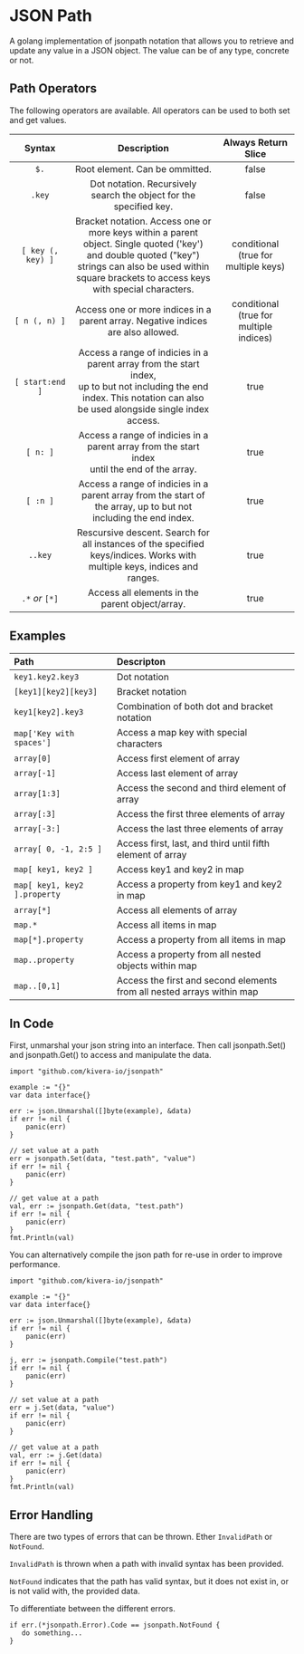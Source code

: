 # JSON Path

A golang implementation of jsonpath notation that allows you to retrieve and update any value in a JSON object. The value can be of any type, concrete or not.

## Path Operators
The following operators are available. All operators can be used to both set and get values.

| Syntax | Description | Always Return Slice |
| :------------: | :------------: | :------------: |
| `$.` | Root element. Can be ommitted. | false |
| `.key` | Dot notation. Recursively search the object for the specified key. | false |
| `[ key (, key) ]` | Bracket notation. Access one or more keys within a parent</br>object.  Single quoted ('key') and double quoted ("key")</br>strings can also be used within square brackets to access keys</br>with special characters. | conditional</br>(true for multiple keys)  |
| `[ n (, n) ]` | Access one or more indices in a parent array. Negative indices</br>are also allowed. | conditional</br>(true for multiple indices) |
| `[ start:end ]` | Access a range of indicies in a parent array from the start index,</br>up to but not including the end index. This notation can also</br>be used alongside single index access. | true |
| `[ n: ]` | Access a range of indicies in a parent array from the start index</br>until the end of the array. | true |
| `[ :n ]` | Access a range of indicies in a parent array from the start of</br>the array, up to but not including the end index. | true |
| `..key` | Rescursive descent. Search for all instances of the specified</br>keys/indices. Works with multiple keys, indices and ranges. | true |
| `.*` *or* `[*]` | Access all elements in the parent object/array. | true |

## Examples

| Path  | Descripton  |
| :------------ | :------------ |
| `key1.key2.key3`  | Dot notation  |
| `[key1][key2][key3]`  | Bracket notation  |
| `key1[key2].key3`   | Combination of both dot and bracket notation |
| `map['Key with spaces']`   | Access a map key with special characters  |
| `array[0]`  | Access first element of array  |
| `array[-1]`  | Access last element of array  |
| `array[1:3]`  | Access the second and third element of array  |
| `array[:3]`  | Access the first three elements of array  |
| `array[-3:]`  | Access the last three elements of array  |
| `array[ 0, -1, 2:5 ]`  |  Access first, last, and third until fifth element of array   |
| `map[ key1, key2 ]`  | Access key1 and key2 in map  |
| `map[ key1, key2 ].property`   | Access a property from key1 and key2 in map |
| `array[*]`  | Access all elements of array  |
| `map.*`  | Access all items in map  |
| `map[*].property`  | Access a property from all items in map  |
| `map..property`  | Access a property from all nested objects within map  |
| `map..[0,1]`  | Access the first and second elements from all nested arrays within map |

## In Code

First, unmarshal your json string into an interface. Then call jsonpath.Set() and jsonpath.Get() to access and manipulate the data.

```
import "github.com/kivera-io/jsonpath"

example := "{}"
var data interface{}

err := json.Unmarshal([]byte(example), &data)
if err != nil {
    panic(err)
}

// set value at a path
err = jsonpath.Set(data, "test.path", "value")
if err != nil {
    panic(err)
}

// get value at a path
val, err := jsonpath.Get(data, "test.path")
if err != nil {
    panic(err)
}
fmt.Println(val)
```

You can alternatively compile the json path for re-use in order to improve performance.

```
import "github.com/kivera-io/jsonpath"

example := "{}"
var data interface{}

err := json.Unmarshal([]byte(example), &data)
if err != nil {
    panic(err)
}

j, err := jsonpath.Compile("test.path")
if err != nil {
    panic(err)
}

// set value at a path
err = j.Set(data, "value")
if err != nil {
    panic(err)
}

// get value at a path
val, err := j.Get(data)
if err != nil {
    panic(err)
}
fmt.Println(val)
```

## Error Handling

There are two types of errors that can be thrown. Ether  `InvalidPath` or `NotFound`.

`InvalidPath` is thrown when a path with invalid syntax has been provided.

`NotFound` indicates that the path has valid syntax, but it does not exist in, or is not valid with, the provided data.

To differentiate between the different errors.

```
if err.(*jsonpath.Error).Code == jsonpath.NotFound {
   do something...
}
```